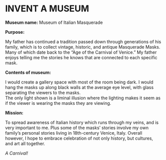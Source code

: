 # INVENT A MUSEUM #

**Museum name:** Museum of Italian Masquerade

**Purpose:** 

My father has continued a tradition passed down through generations of his family, which is to collect vintage, historic, and antique Masquerade Masks.
Many of which date back to the “Age of the Carnival of Venice.” My father enjoys telling me the stories he knows that are connected to each specific mask.  


**Contents of museum:** 

I would create a gallery space with most of the room being dark.
I would hang the masks up along black walls at the average eye level, with glass separating the viewers to the masks.  
The only light shown is a liminal illusion where the lighting makes it seem as if the viewer is wearing the masks they are viewing. 

**Mission:** 

To spread awareness of Italian history which runs through my veins, and is very important to me.
Plus some of the masks’ stories involve my own family’s personal stories living in 18th-century Venice, Italy. 
Overall however, I hope to embrace celebration of not only history, but cultures, and art all together.

_A Carnival!_ 

